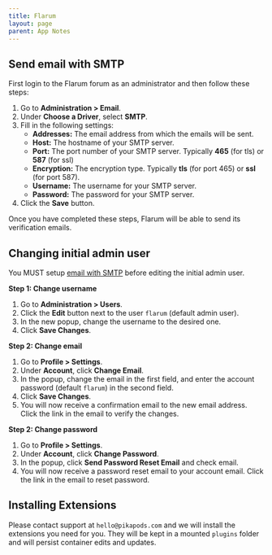 ```yaml
---
title: Flarum
layout: page
parent: App Notes
---
```


## Send email with SMTP

First login to the Flarum forum as an administrator and then follow these steps:

1. Go to **Administration > Email**.
2. Under **Choose a Driver**, select **SMTP**.
3. Fill in the following settings:
    * **Addresses:** The email address from which the emails will be sent.
    * **Host:** The hostname of your SMTP server.
    * **Port:** The port number of your SMTP server. Typically **465** (for tls) or **587** (for ssl)
    * **Encryption:** The encryption type. Typically **tls** (for port 465) or **ssl** (for port 587).
    * **Username:** The username for your SMTP server.
    * **Password:** The password for your SMTP server.
4. Click the **Save** button.

Once you have completed these steps, Flarum will be able to send its verification emails.

## Changing initial admin user

You MUST setup [email with SMTP](#send-email-with-smtp) before editing the initial admin user.

**Step 1: Change username**

1. Go to **Administration > Users**.
2. Click the **Edit** button next to the user `flarum` (default admin user).
3. In the new popup, change the username to the desired one.
4. Click **Save Changes**.

**Step 2: Change email**

1. Go to **Profile > Settings**.
2. Under **Account**, click **Change Email**.
3. In the popup, change the email in the first field, and enter the account password (default `flarum`) in the second field.
4. Click **Save Changes**.
5. You will now receive a confirmation email to the new email address. Click the link in the email to verify the changes.

**Step 2: Change password**

1. Go to **Profile > Settings**.
2. Under **Account**, click **Change Password**.
3. In the popup, click **Send Password Reset Email** and check email.
4. You will now receive a password reset email to your account email. Click the link in the email to reset password.

## Installing Extensions

Please contact support at `hello@pikapods.com` and we will install the extensions you need for you. They will be kept in a mounted `plugins` folder and will persist container edits and updates.
